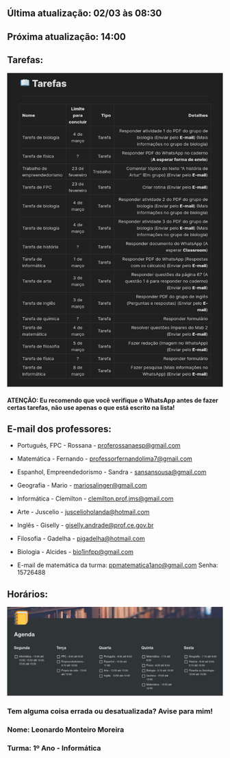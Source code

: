 ## Última atualização: 02/03 às 08:30
## Próxima atualização: 14:00

## Tarefas:
<img src="Docs/2021-03-02_07-42.png"/>

#### ATENÇÃO: Eu recomendo que você verifique o WhatsApp antes de fazer certas tarefas, não use apenas o que está escrito na lista!

## E-mail dos professores:

- Português, FPC - Rossana - proferossanaesp@gmail.com

- Matemática - Fernando - professorfernandolima7@gmail.com

- Espanhol, Empreendedorismo - Sandra - sansansousa@gmail.com

- Geografia - Mario - mariosalinger@gmail.com

- Informática - Clemilton - clemilton.prof.jms@gmail.com

- Arte - Juscelio - juscelioholanda@hotmail.com

- Inglês - Giselly - giselly.andrade@prof.ce.gov.br

- Filosofia - Gadelha - pjgadelha@hotmail.com

- Biologia - Alcides - bio1infpp@gmail.com

- E-mail de matemática da turma: ppmatematica1ano@gmail.com Senha: 15726488

## Horários:
<img src="Docs/Agenda.png"/>

### Tem alguma coisa errada ou desatualizada? Avise para mim!
### Nome: Leonardo Monteiro Moreira
### Turma: 1º Ano - Informática

